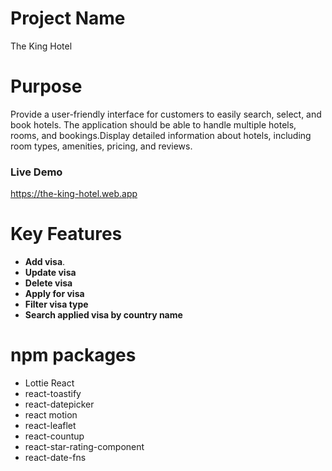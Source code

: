 # Project Name
The King Hotel
# Purpose
Provide a user-friendly interface for customers to easily search, select, and book hotels. The application should be able to handle multiple hotels, rooms, and bookings.Display detailed information about hotels, including room types, amenities, pricing, and reviews.
### Live Demo
https://the-king-hotel.web.app


# Key Features
- **Add visa**.
- **Update visa**
- **Delete visa** 
- **Apply for  visa** 
- **Filter  visa type** 
- **Search applied visa by country name** 
# npm packages
- Lottie React
- react-toastify
- react-datepicker
- react motion
- react-leaflet
- react-countup
- react-star-rating-component
- react-date-fns
